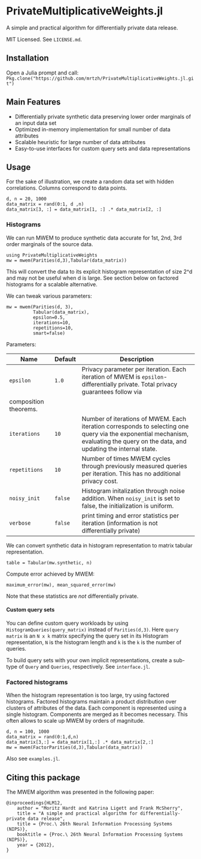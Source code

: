 # PrivateMultiplicativeWeights.jl

A simple and practical algorithm for differentially private data release.

MIT Licensed. See `LICENSE.md`.

## Installation

Open a Julia prompt and call: `Pkg.clone("https://github.com/mrtzh/PrivateMultiplicativeWeights.jl.git")`

## Main Features

* Differentially private synthetic data preserving lower order marginals of an input data set
* Optimized in-memory implementation for small number of data attributes
* Scalable heuristic for large number of data attributes
* Easy-to-use interfaces for custom query sets and data representations

## Usage
For the sake of illustration, we create a random data set with hidden correlations. Columns correspond to data points.
```
d, n = 20, 1000
data_matrix = rand(0:1, d ,n)
data_matrix[3, :] = data_matrix[1, :] .* data_matrix[2, :]
```

### Histograms

We can run MWEM to produce synthetic data accurate for 1st, 2nd, 3rd order marginals of the source data.
```
using PrivateMultiplicativeWeights
mw = mwem(Parities(d,3),Tabular(data_matrix))
```
This will convert the data to its explicit histogram representation of size 2^d and may not be useful when d is large. See section below on factored histograms for a scalable alternative.

We can tweak various parameters:
```
mw = mwem(Parities(d, 3),
          Tabular(data_matrix),
          epsilon=0.5,
          iterations=10,
          repetitions=10,
          smart=false)
```
Parameters:

| Name | Default | Description |
| ---- | ------- | ----------- |
| `epsilon` | `1.0` | Privacy parameter per iteration. Each iteration of MWEM is `epsilon`-differentially private. Total privacy guarantees follow via
composition theorems. |
| `iterations` | `10` | Number of iterations of MWEM. Each iteration corresponds to selecting one query via the exponential mechanism, evaluating the query on the data, and updating the internal state. |
| `repetitions`| `10` | Number of times MWEM cycles through previously measured queries per iteration. This has no additional privacy cost. |
| `noisy_init` | `false` | Histogram initalization through noise addition. When `noisy_init` is set to false, the initialization is uniform. |
| `verbose` | `false` | print timing and error statistics per iteration (information is not differentially private)

We can convert synthetic data in histogram representation to matrix tabular representation.
```
table = Tabular(mw.synthetic, n)
```
Compute error achieved by MWEM:
```
maximum_error(mw), mean_squared_error(mw)
```
Note that these statistics are *not* differentially private.

#### Custom query sets

You can define custom query workloads by using `HistogramQueries(query_matrix)` instead of `Parities(d,3)`. Here `query matrix` is an `N x k` matrix specifying the query set in its Histogram representation, `N` is the histogram length and `k` is the `k` is the number of queries.

To build query sets with your own implicit representations, create a sub-type of `Query` and `Queries`, respectively. See `interface.jl`.

### Factored histograms
When the histogram representation is too large, try using factored histograms. Factored histograms maintain a product distribution over clusters of attributes of the data. Each component is represented using a single histogram. Components are merged as it becomes necessary. This often allows to scale up MWEM by orders of magnitude.
```
d, n = 100, 1000
data_matrix = rand(0:1,d,n)
data_matrix[3,:] = data_matrix[1,:] .* data_matrix[2,:]
mw = mwem(FactorParities(d,3),Tabular(data_matrix))
```

Also see `examples.jl`.

## Citing this package

The MWEM algorithm was presented in the following paper:
```
@inproceedings{HLM12,
	author = "Moritz Hardt and Katrina Ligett and Frank McSherry",
	title = "A simple and practical algorithm for differentially-private data release",
    title = {Proc.\ 26th Neural Information Processing Systems (NIPS)},
    booktitle = {Proc.\ 26th Neural Information Processing Systems (NIPS)},
    year = {2012},
}
```
